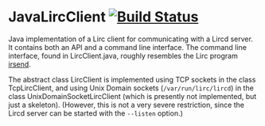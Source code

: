 # JavaLircClient  [![Build Status](https://travis-ci.org/bengtmartensson/JavaLircClient.svg?branch=master)](https://travis-ci.org/bengtmartensson/JavaLircClient)
Java implementation of a Lirc client for communicating with a Lircd server. It contains
both an API and a command line interface. The command line interface, found in LircClient.java,
roughly resembles the Lirc program [irsend](http://lirc.org/html/irsend.html).

The abstract class LircClient is implemented using TCP sockets in the class TcpLircClient,
and using Unix Domain sockets (`/var/run/lirc/lircd`) in the class UnixDomainSocketLircClient
(which is presently not implemented, but just a skeleton). (However, this is not a very
severe restriction, since the Lircd server can be started with the `--listen` option.)
